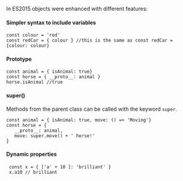 In ES2015 objects were enhanced with different features: 

#### Simpler syntax to include variables

 ```
 const colour = 'red'
 const redCar = { colour } //this is the same as const redCar = {colour: colour} 
```

#### Prototype

 ```
 const animal = { isAnimal: true}
 const horse = { __proto__: animal } 
 horse.isAnimal //true 
```

#### super()

 Methods from the parent class can be called with the keyword `super`. 

 ```
 const animal = { isAnimal: true, move: () => 'Moving'}
 const horse = {
    __proto__: animal, 
    move: super.move() + ' horse!'
} 
```

#### Dynamic properties 

```
 const x = { ['a' + 10 ]: 'brilliant' } 
 x.a10 // brilliant
```

